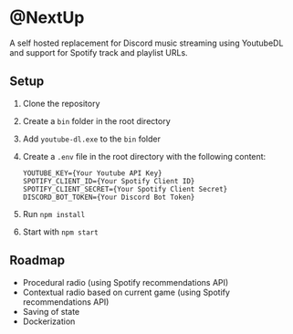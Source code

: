 # @NextUp

A self hosted replacement for Discord music streaming using YoutubeDL and support for Spotify track and playlist URLs.



## Setup

1. Clone the repository

2. Create a `bin` folder in the root directory

3. Add `youtube-dl.exe` to the `bin` folder

4. Create a `.env` file in the root directory with the following content:

   ```
   YOUTUBE_KEY={Your Youtube API Key}
   SPOTIFY_CLIENT_ID={Your Spotify Client ID}
   SPOTIFY_CLIENT_SECRET={Your Spotify Client Secret}
   DISCORD_BOT_TOKEN={Your Discord Bot Token}
   ```

5. Run `npm install`

6. Start with `npm start`



## Roadmap

- Procedural radio (using Spotify recommendations API)
- Contextual radio based on current game (using Spotify recommendations API)
- Saving of state
- Dockerization
